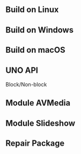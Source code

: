 Build on Linux
--------------


Build on Windows
----------------


Build on macOS
----------------


UNO API
-------

Block/Non-block


Module AVMedia
--------------


Module Slideshow
----------------


Repair Package
--------------
